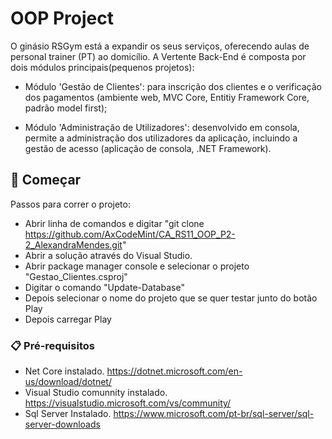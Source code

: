 # OOP Project
O ginásio RSGym está a expandir os seus serviços, oferecendo aulas de personal trainer (PT) ao domicílio. 
A Vertente Back-End é composta por dois módulos principais(pequenos projetos):

- Módulo 'Gestão de Clientes': para inscrição dos clientes e o verificação dos pagamentos (ambiente web, MVC Core, Entitiy Framework Core, padrão model first);
 
- Módulo 'Administração de Utilizadores': desenvolvido em consola, permite a administração dos utilizadores da aplicação, incluindo a gestão de acesso (aplicação de consola, .NET Framework).

## 🚀 Começar

Passos para correr o projeto:
- Abrir linha de comandos e digitar "git clone https://github.com/AxCodeMint/CA_RS11_OOP_P2-2_AlexandraMendes.git"
- Abrir a solução através do Visual Studio.
- Abrir package manager console e selecionar o projeto "Gestao_Clientes.csproj"
- Digitar o comando "Update-Database"
- Depois selecionar o nome do projeto que se quer testar junto do botão Play
- Depois carregar Play

### 📋 Pré-requisitos

- Net Core instalado. https://dotnet.microsoft.com/en-us/download/dotnet/
- Visual Studio comunnity instalado. https://visualstudio.microsoft.com/vs/community/
- Sql Server Instalado. https://www.microsoft.com/pt-br/sql-server/sql-server-downloads
